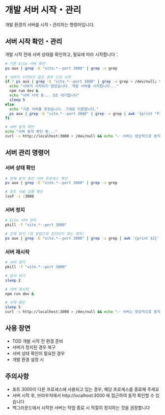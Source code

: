 # 개발 서버 시작・관리

개발 환경의 서버를 시작・관리하는 명령어입니다.

## 서버 시작 확인・관리

개발 시작 전에 서버 상태를 확인하고, 필요에 따라 시작합니다：

```bash
# 기존 Vite 서버 확인
ps aux | grep -E "vite.*--port 3000" | grep -v grep

# 서버가 시작되지 않은 경우 신규 시작
if ! ps aux | grep -E "vite.*--port 3000" | grep -v grep > /dev/null; then
  echo "서버가 시작되지 않았습니다. 개발 서버를 시작합니다..."
  npm run dev &
  echo "서버 시작 중... 5초 대기합니다"
  sleep 5
else
  echo "기존 서버를 찾았습니다. 그대로 이용합니다."
  ps aux | grep -E "vite.*--port 3000" | grep -v grep | awk '{print "PID: " $2 " - Vite서버가 이미 시작 중"}'
fi

# 서버 동작 확인
echo "서버 동작 확인 중..."
curl -s http://localhost:3000 > /dev/null && echo "✅ 서버는 정상적으로 동작하고 있습니다" || echo "⚠️ 서버에 연결할 수 없습니다"
```

## 서버 관리 명령어

### 서버 상태 확인

```bash
# 현재 동작 중인 서버 프로세스 확인
ps aux | grep -E "vite.*--port 3000" | grep -v grep

# 포트 사용 상황 확인
lsof -i :3000
```

### 서버 정지

```bash
# Vite 서버 정지
pkill -f "vite.*--port 3000"

# 강제 정지 (위 방법으로 정지되지 않는 경우)
ps aux | grep -E "vite.*--port 3000" | grep -v grep | awk '{print $2}' | xargs kill -9
```

### 서버 재시작

```bash
# 서버 정지
pkill -f "vite.*--port 3000"

# 잠시 대기
sleep 2

# 서버 재시작
npm run dev &

# 시작 확인
sleep 5
curl -s http://localhost:3000 > /dev/null && echo "✅ 서버는 정상적으로 동작하고 있습니다" || echo "⚠️ 서버에 연결할 수 없습니다"
```

## 사용 장면

- TDD 개발 시작 전 환경 준비
- 서버가 정지된 경우 복구
- 서버 상태 확인이 필요한 경우
- 개발 환경 설정 시

## 주의사항

- 포트 3000이 다른 프로세스에 사용되고 있는 경우, 해당 프로세스를 종료해 주세요
- 서버 시작 후, 브라우저에서 http://localhost:3000 에 접근하여 동작 확인할 수 있습니다
- 백그라운드에서 시작한 서버는 작업 종료 시 적절히 정지하는 것을 권장합니다